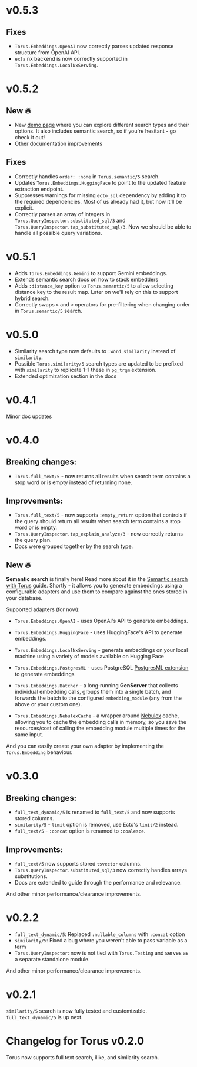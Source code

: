 # v0.5.3

## Fixes

- `Torus.Embeddings.OpenAI` now correctly parses updated response structure from OpenAI API.
- `exla` nx backend is now correctly supported in `Torus.Embeddings.LocalNxServing`.

# v0.5.2

## New 🔥

- New [demo page](https://torus.dimamik.com) where you can explore different search types and their options. It also includes semantic search, so if you're hesitant - go check it out!
- Other documentation improvements

## Fixes

- Correctly handles `order: :none` in `Torus.semantic/5` search.
- Updates `Torus.Embeddings.HuggingFace` to point to the updated feature extraction endpoint.
- Suppresses warnings for missing `ecto_sql` dependency by adding it to the required dependencies. Most of us already had it, but now it'll be explicit.
- Correctly parses an array of integers in `Torus.QueryInspector.substituted_sql/3` and `Torus.QueryInspector.tap_substituted_sql/3`. Now we should be able to handle all possible query variations.

# v0.5.1

- Adds `Torus.Embeddings.Gemini` to support Gemini embeddings.
- Extends semantic search docs on how to stack embedders
- Adds `:distance_key` option to `Torus.semantic/5` to allow selecting distance key to the result map. Later on we'll rely on this to support hybrid search.
- Correctly swaps `>` and `<` operators for pre-filtering when changing order in `Torus.semantic/5` search.

# v0.5.0

- Similarity search type now defaults to `:word_similarity` instead of `similarity`.
- Possible `Torus.similarity/5` search types are updated to be prefixed with `similarity` to replicate 1-1 these in `pg_trgm` extension.
- Extended optimization section in the docs

# v0.4.1

Minor doc updates

# v0.4.0

## Breaking changes:

- `Torus.full_text/5` - now returns all results when search term contains a stop word or is empty instead of returning none.

## Improvements:

- `Torus.full_text/5` - now supports `:empty_return` option that controls if the query should return all results when search term contains a stop word or is empty.
- `Torus.QueryInspector.tap_explain_analyze/3` - now correctly returns the query plan.
- Docs were grouped together by the search type.

## New 🔥

**Semantic search** is finally here! Read more about it in the [Semantic search with Torus](/guides/semantic_search.md) guide.
Shortly - it allows you to generate embeddings using a configurable adapters and use them to compare against the ones stored in your database.

Supported adapters (for now):

- `Torus.Embeddings.OpenAI` - uses OpenAI's API to generate embeddings.

- `Torus.Embeddings.HuggingFace` - uses HuggingFace's API to generate embeddings.

- `Torus.Embeddings.LocalNxServing` - generate embeddings on your local machine using a variety of models available on Hugging Face

- `Torus.Embeddings.PostgresML` - uses PostgreSQL [PostgresML extension](https://PostgresML.org/docs) to generate embeddings

- `Torus.Embeddings.Batcher` - a long‑running **GenServer** that collects individual embedding calls, groups them into a single batch, and forwards the batch to the configured `embedding_module` (any from the above or your custom one).

- `Torus.Embeddings.NebulexCache` - a wrapper around [Nebulex](https://hexdocs.pm/nebulex/readme.html) cache, allowing you to cache the embedding calls in memory, so you save the resources/cost of calling the embedding module multiple times for the same input.

And you can easily create your own adapter by implementing the `Torus.Embedding` behaviour.

# v0.3.0

## Breaking changes:

- `full_text_dynamic/5` is renamed to `full_text/5` and now supports stored columns.
- `similarity/5` - `limit` option is removed, use Ecto's `limit/2` instead.
- `full_text/5` - `:concat` option is renamed to `:coalesce`.

## Improvements:

- `full_text/5` now supports stored `tsvector` columns.
- `Torus.QueryInspector.substituted_sql/3` now correctly handles arrays substitutions.
- Docs are extended to guide through the performance and relevance.

And other minor performance/clearance improvements.

# v0.2.2

- `full_text_dynamic/5`: Replaced `:nullable_columns` with `:concat` option
- `similarity/5`: Fixed a bug where you weren't able to pass variable as a term
- `Torus.QueryInspector`: now is not tied with `Torus.Testing` and serves as a separate standalone module.

And other minor performance/clearance improvements.

# v0.2.1

`similarity/5` search is now fully tested and customizable. `full_text_dynamic/5` is up next.

# Changelog for Torus v0.2.0

Torus now supports full text search, ilike, and similarity search.
